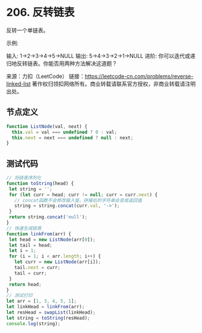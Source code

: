 # 206. 反转链表
反转一个单链表。

示例:

输入: 1->2->3->4->5->NULL
输出: 5->4->3->2->1->NULL
进阶:
你可以迭代或递归地反转链表。你能否用两种方法解决这道题？

来源：力扣（LeetCode）
链接：https://leetcode-cn.com/problems/reverse-linked-list
著作权归领扣网络所有。商业转载请联系官方授权，非商业转载请注明出处。
## 节点定义
```javascript
function ListNode(val, next) {
  this.val = val === undefined ? 0 : val;
  this.next = next === undefined ? null : next;
}
```
 ## 测试代码
 ```javascript
// 将链表序列化
function toString(head) {
  let string = '';
  for (let curr = head; curr != null; curr = curr.next) {
    // concat函数不会修改输入值，拼接后的字符串会变成返回值
    string = string.concat(curr.val, '->');
  }
  return string.concat('null');
}
// 快速生成链表
function linkFrom(arr) {
  let head = new ListNode(arr[0]);
  let tail = head;
  let i = 1;
  for (i = 1; i < arr.length; i++) {
    let curr = new ListNode(arr[i]);
    tail.next = curr;
    tail = curr;
  }
  return head;
}
// 测试打印
let arr = [1, 3, 4, 5, 1];
let linkHead = linkFrom(arr);
let resHead = swapList(linkHead);
let string = toString(resHead);
console.log(string);

```